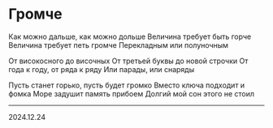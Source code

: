 # Громче

Как можно дальше, как можно дольше
Величина требует быть горче
Величина требует петь громче
Перекладным или полуночным

От високосного до височных
От третьей буквы до новой строчки
От года к году, от ряда к ряду
Или парады, или снаряды

Пусть станет горько, пусть будет громко
Вместо ключа подходит и фомка
Море задушит память прибоем
Долгий мой сон этого не стоил

---
2024.12.24